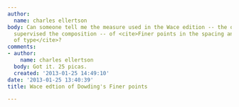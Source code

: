 ```yaml
---
author:
  name: charles ellertson
body: Can someone tell me the measure used in the Wace edition -- the one where Dowding
  supervised the composition -- of <cite>Finer points in the spacing and arrangement
  of type</cite>?
comments:
- author:
    name: charles ellertson
  body: Got it. 25 picas.
  created: '2013-01-25 14:49:10'
date: '2013-01-25 13:40:39'
title: Wace edtion of Dowding's Finer points

---
```


